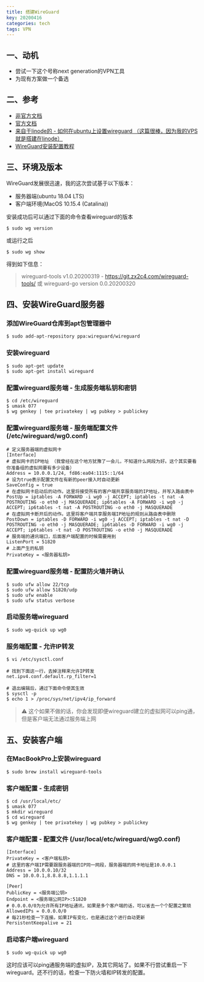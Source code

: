 ```yaml
---
title: 搭建WireGuard
key: 20200416
categories: tech
tags: VPN
---
```


## 一、动机

* 尝试一下这个号称next generation的VPN工具
* 为现有方案做一个备选

<!--more-->

## 二、参考

* [非官方文档](https://github.com/pirate/wireguard-docs)
* [官方文档](https://www.wireguard.com/)
* [来自于linode的 - 如何在ubuntu上设置wireguard （这篇很棒，因为我的VPS就是搭建在linode）](https://www.linode.com/docs/networking/vpn/set-up-wireguard-vpn-on-ubuntu/)
* [WireGuard安装配置教程](https://www.lixh.cn/archives/2134.html)

## 三、环境及版本

WireGuard发展很迅速，我的这次尝试基于以下版本：

* 服务器端(ubuntu 18.04 LTS)
* 客户端环境(MacOS 10.15.4 (Catalina))

安装成功后可以通过下面的命令查看wireguard的版本
```shell
$ sudo wg version
```
或运行之后
```shell
$ sudo wg show
```

得到如下信息：
> wireguard-tools v1.0.20200319 - https://git.zx2c4.com/wireguard-tools/
或
> wireguard-go version 0.0.20200320

## 四、安装WireGuard服务器

### 添加WireGuard仓库到apt包管理器中

```shell
$ sudo add-apt-repository ppa:wireguard/wireguard
```

### 安装wireguard

```shell
$ sudo apt-get update
$ sudo apt-get install wireguard
```

### 配置wireguard服务端 - 生成服务端私钥和密钥

```shell
$ cd /etc/wireguard
$ umask 077
$ wg genkey | tee privatekey | wg pubkey > publickey
```

### 配置wireguard服务端 - 服务端配置文件 (/etc/wireguard/wg0.conf)

```shell
# 定义服务器端的虚拟网卡
[Interface]
# 虚拟网卡的IP地址 （我曾经在这个地方犹豫了一会儿，不知道什么网段为好。这个其实要看你准备组的虚拟网要有多少设备）
Address = 10.0.0.1/24, fd86:ea04:1115::1/64
# 设为true表示配置文件在有新的peer接入时自动更新
SaveConfig = true
# 在虚拟网卡启动后的动作。这里将接受所有的客户端共享服务端的IP地址，并写入路由表中
PostUp = iptables -A FORWARD -i wg0 -j ACCEPT; iptables -t nat -A POSTROUTING -o eth0 -j MASQUERADE; ip6tables -A FORWARD -i wg0 -j ACCEPT; ip6tables -t nat -A POSTROUTING -o eth0 -j MASQUERADE
# 在虚拟网卡断开后的动作。这里将客户端共享服务端IP地址的规则从路由表中删除
PostDown = iptables -D FORWARD -i wg0 -j ACCEPT; iptables -t nat -D POSTROUTING -o eth0 -j MASQUERADE; ip6tables -D FORWARD -i wg0 -j ACCEPT; ip6tables -t nat -D POSTROUTING -o eth0 -j MASQUERADE
# 服务端的通讯端口，后面客户端配置的时候需要用到
ListenPort = 51820
# 上面产生的私钥
PrivateKey = <服务器私钥>
```

### 配置wireguard服务端 - 配置防火墙并确认

```shell
$ sudo ufw allow 22/tcp
$ sudo ufw allow 51820/udp
$ sudo ufw enable
$ sudo ufw status verbose
```

### 启动服务端wireguard

```shell
$ sudo wg-quick up wg0
```

### 服务端配置 - 允许IP转发

```shell
$ vi /etc/sysctl.conf

# 找到下面这一行，去掉注释来允许IP转发
net.ipv4.conf.default.rp_filter=1

# 退出编辑后，通过下面命令使其生效
$ sysctl -p
$ echo 1 > /proc/sys/net/ipv4/ip_forward
```

> :warning: 这个如果不做的话，你会发现即便wireguard建立的虚拟网可以ping通，但是客户端无法通过服务端上网

## 五、安装客户端

### 在MacBookPro上安装wireguard

```shell
$ sudo brew install wireguard-tools
```

### 客户端配置 - 生成密钥

```shell
$ cd /usr/local/etc/
$ umask 077
$ mkdir wireguard
$ cd wireguard
$ wg genkey | tee privatekey | wg pubkey > publickey
```

### 客户端配置 - 配置文件 (/usr/local/etc/wireguard/wg0.conf)

```shell
[Interface]
PrivateKey = <客户端私钥>
# 这里的客户端IP需要跟服务器端的IP同一网段，服务器端的网卡地址是10.0.0.1
Address = 10.0.0.10/32
DNS = 10.0.0.1,8.8.8.8,1.1.1.1

[Peer]
PublicKey = <服务端公钥>
Endpoint = <服务端公网IP>:51820
# 0.0.0.0/0为允许所有IP地址通讯，如果是多个客户端的话，可以省去一个个配置之繁琐
AllowedIPs = 0.0.0.0/0
# 每21秒检查一下连接。如果IP有变化，也是通过这个进行自动更新
PersistentKeepalive = 21
```

### 启动客户端wireguard

```shell
$ sudo wg-quick up wg0
```

这时应该可以ping通服务端的虚拟IP，及其它网站了。如果不行尝试重启一下wireguard。还不行的话，检查一下防火墙和IP转发的配置。